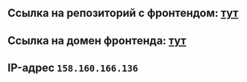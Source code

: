 ## Ссылка на репозиторий с фронтендом: [тут](https://github.com/rmd09/Pindie)

## Ссылка на домен фронтенда: [тут](https://frontpindie.nomoredomainswork.ru)

## IP-адрес ```158.160.166.136```
